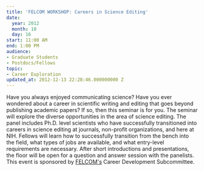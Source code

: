 ```yaml
---
title: 'FELCOM WORKSHOP: Careers in Science Editing'
date:
  year: 2012
  month: 10
  day: 16
start: 11:00 AM
end: 1:00 PM
audience:
- Graduate Students
- Postdocs/Fellows
topic:
- Career Exploration
updated_at: 2012-12-13 22:28:46.000000000 Z
---
```

Have you always enjoyed communicating science? Have you ever wondered
about a career in scientific writing and editing that goes beyond
publishing academic papers? If so, then this seminar is for you. The
seminar will explore the diverse opportunities in the area of science
editing. The panel includes Ph.D. level scientists who have successfully
transitioned into careers in science editing at journals, non-profit
organizations, and here at NIH. Fellows will learn how to successfully
transition from the bench into the field, what types of jobs are
available, and what entry-level requirements are necessary. After short
introductions and presentations, the floor will be open for a question
and answer session with the panelists. This event is sponsored by
[FELCOM\'s](/felcom) Career Development Subcommittee.
